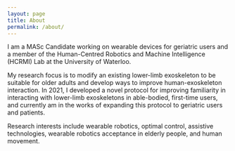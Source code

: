 ```yaml
---
layout: page
title: About
permalink: /about/
---
```

I am a MASc Candidate working on wearable devices for geriatric users and a member of the Human-Centred Robotics and Machine Intelligence (HCRMI) Lab at the University of Waterloo.

My research focus is to modify an existing lower-limb exoskeleton to be suitable for older adults and develop ways to improve human-exoskeleton interaction. In 2021, I developed a novel protocol for improving familiarity in interacting with lower-limb exoskeletons in able-bodied, first-time users, and currently am in the works of expanding this protocol to geriatric users and patients.

Research interests include wearable robotics, optimal control, assistive technologies, wearable robotics acceptance in elderly people, and human movement.


<!---
This is the base Jekyll theme. You can find out more info about customizing your Jekyll theme, as well as basic Jekyll usage documentation at [jekyllrb.com](https://jekyllrb.com/)

You can find the source code for Minima at GitHub:
[jekyll][jekyll-organization] /
[minima](https://github.com/jekyll/minima)

You can find the source code for Jekyll at GitHub:
[jekyll][jekyll-organization] /
[jekyll](https://github.com/jekyll/jekyll)


[jekyll-organization]: https://github.com/jekyll
--->
